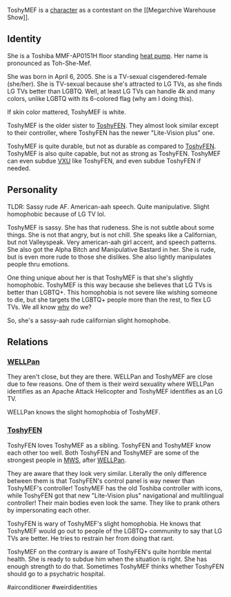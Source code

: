 ToshyMEF is a [character](Characters) as a contestant on the [[Megarchive Warehouse Show]].
## Identity
She is a Toshiba MMF-AP0151H floor standing [heat pump](Air%20Conditioners.md). Her name is pronounced as Toh-She-Mef.

She was born in April 6, 2005. She is a TV-sexual cisgendered-female (she/her). She is TV-sexual because she's attracted to LG TVs, as she finds LG TVs better than LGBTQ. Well, at least LG TVs can handle 4k and many colors, unlike LGBTQ with its 6-colored flag (why am I doing this).

If skin color mattered, ToshyMEF is white.

ToshyMEF is the older sister to [ToshyFEN](ToshyFEN.md). They almost look similar except to their controller, where ToshyFEN has the newer "Lite-Vision plus" one.

ToshyMEF is quite durable, but not as durable as compared to [ToshyFEN](ToshyFEN.md). ToshyMEF is also quite capable, but not as strong as ToshyFEN. ToshyMEF can even subdue [VXU](VXU.md) like ToshyFEN, and even subdue ToshyFEN if needed. 

## Personality
TLDR: Sassy rude AF. American-aah speech. Quite manipulative. Slight homophobic because of LG TV lol.

ToshyMEF is sassy. She has that rudeness. She is not subtle about some things. She is not that angry, but is not chill. She speaks like a Californian, but not Valleyspeak. Very american-aah girl accent, and speech patterns. She also got the Alpha Bitch and Manipulative Bastard in her. She is rude, but is even more rude to those she dislikes. She also lightly manipulates people thru emotions.

One thing unique about her is that ToshyMEF is that she's slightly homophobic. ToshyMEF is this way because she believes that LG TVs is better than LGBTQ+. This homophobia is not severe like wishing someone to die, but she targets the LGBTQ+ people more than the rest, to flex LG TVs. We all know [why](#Identity) do we?

So, she's a sassy-aah rude californian slight homophobe.

## Relations

### [WELLPan](WELLPan.md)
They aren't close, but they are there. WELLPan and ToshyMEF are close due to few reasons. One of them is their weird sexuality where WELLPan identifies as an Apache Attack Helicopter and ToshyMEF identifies as an LG TV.

WELLPan knows the slight homophobia of ToshyMEF.

### [ToshyFEN](ToshyFEN.md)
ToshyFEN loves ToshyMEF as a sibling. ToshyFEN and ToshyMEF know each other too well. Both ToshyFEN and ToshyMEF are some of the strongest people in [MWS](Megarchive%20Warehouse%20Show.md), after [WELLPan](WELLPan.md).

They are aware that they look very similar. Literally the only difference between them is that ToshyFEN's control panel is way newer than ToshyMEF's controller! ToshyMEF has the old Toshiba controller with icons, while ToshyFEN got that new "Lite-Vision plus" navigational and multilingual controller! Their main bodies even look the same. They like to prank others by impersonating each other.

ToshyFEN is wary of ToshyMEF's slight homophobia. He knows that ToshyMEF would go out to people of the LGBTQ+ community to say that LG TVs are better. He tries to restrain her from doing that rant.

ToshyMEF on the contrary is aware of ToshyFEN's quite horrible mental health. She is ready to subdue him when the situation is right. She has enough strength to do that. Sometimes ToshyMEF thinks whether ToshyFEN should go to a psychatric hospital.

#airconditioner #weirdidentities 